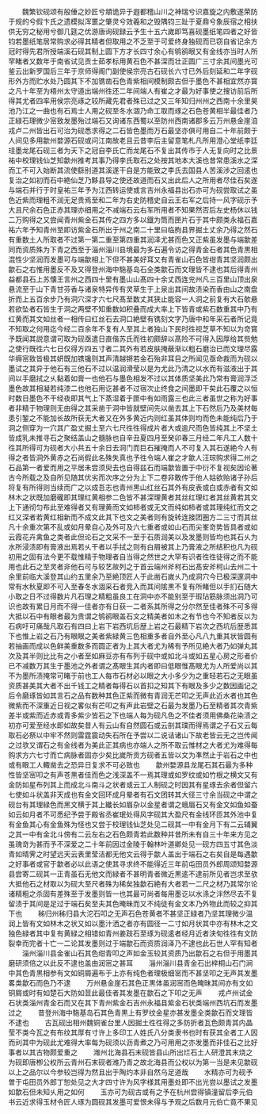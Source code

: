 <!-- { "loadSidebar": true } -->
　　魏繁钦砚颂有般倕之妙匠兮頫诡异于遐都稽山川之神瑞兮识嘉旋之内敷遂荣防于规的兮假卞氏之遗模拟浑噩之肇灵兮效羲和之毁隅钧三趾于夏鼎兮象辰宿之相扶供无穷之秘用兮御几筵之优游唐询砚録云予生十五六嵗即笃喜砚墨纸笔四者之好皆钧若墨纸笔居常购求必得其精者但取用之不乏至于可爱终身独砚而已窃自省记余方冠时得先君所授端溪石砚其制上圆下方才长四寸余心有鸲鹆眼又有金线亦当时人所罕睹者又数年于南省试见贡士茹孝标用黄石色不甚深而壮正圆广三寸余其间墨光可鉴云出新罗国后三年于京师得阁门副使侯宗亮古石砚长六寸已外后刻延和二年字砚形外方而贮水处乃圆其下不加镌凿石色青紫相间模制颇古但于墨色不甚相宜然亦寳之凡十年至为梧州太守道出端州徃还二年间端人有崔之才最为好事使之搜访前后所得其尤者四率用侯宗亮琢之较所藏先君者殊已过之又三年知归州州之西南十余里昊池乃江之一曲也有石焉士人用之砚至冬水涸乃命工取而琢之石色苍黄相半最佳者乃正緑石理微少宻致发墨殆过端石又询诸东西蜀以至防州西南诸郡多云万州悬金崖洎戎卢二州皆出石可治为砚悉求得之二石皆色墨而万石最坚亦俱可用自二十年前颇于人间见多用歙州婺源石砚或问江南故老且云昔李后主留意笔札凡所用澄心堂纸李廷珪墨龙尾石砚三者为天下之冠自李氏亡而龙尾石不复出其传市于人无复向时之比景祐中校理钱仙芝知歙州推考其事乃得李氏取石之处按其地本大溪也昔常患溪水之深而工不可入始断其流使繇别道其溪遂干自是方能致之李氏去国县人苦溪渉之回逺也复治之如初而石中絶仙芝乃黟县导之使还故道而石又出此后人之所用者尽佳石矣遂与端石并行于时皇祐三年予为江西转运使或言吉州永福县出石亦可为砚尝取试之虽色近紫而理粗不润无足贵焉至和二年为右史防稽史自云王右军之后持一风字砚示予大且尺余石色正赤其理亦细用之不减端石云右军所用者不知果然否后左史杨休以钱二万购得之又尝闻青州紫金石其传之四方多以鐡为筒而匣片石于其中颇类永福石嘉祐六年予知青州至即访紫金石所出于州之南二十里曰临胊县界掘土丈余乃得之然石有重数土人所取者不过第一第二重至第四重其润泽尤甚而色又正紫虽发墨与端歙差同而资质殊为下青之西至于淄州淄川县境最为多石遍令访之得青金石者其色青黒相混性少坚润而发墨可与端歙相上下但不甚美好耳又有青雀山石色皆绀青其坚润颇出歙石之右惟用墨反不及又得登州海中駞基岛石全类歙石而文理皆不逮也其后得青州益都县石上苏懐王言州之西四十里有墨山山髙四十余丈西连兖州凡三百里山顶出泉悬流至于山下青甘芬香与诸泉特异传有灵草生于上泉出其间故渍染而香由山之南盘折而上五百余步乃有洞穴深才六七尺髙至数丈其狭止能容一人洞之前复有大石欹悬若欲坠者石皆生于洞之两壁不知重数如积叠而成大率上下皆青或紫石数重其中乃有红黄而其文如丝者一相传曰红丝石去洞口絶壁有镌刻文字乃唐中和年采石者所记竟不知取之何用迄今经二百余年不复有人至其上者独山下民时徃视芝草不知以为竒寳予既闻其説意谓可取为砚亟遣日直偕苏氏而徃初颇辞以髙险不可得入因厚给其赀勉之使行既徃六七日仅得方四五寸者二其外有若皮肤掩蔽渐以粗石磨治已而文理尽露华缛宻致皆极其妍既加镌镵则其声清越锵若金石殆非耳目之所闻见亟命裁而为砚以墨试之其异于他石有三他石不过以温润滑莹以是为尤此乃清之以水而有滋液出于其间以手磨拭之乆黏着如膏一也他石与墨色相发不过以其体质坚美此乃常有膏润浮泛墨色故其相凝若纯漆二也他石用讫甚者不过宿次止终食之间墨即干矣此石覆之以恒时数日墨色不干经夜即其气上下蒸湿着于匣中有如雨露三也此三者虽世之称为好事者非精于物理则无由得之其采凿于洞中皆就壁间先以凿去其上下石然后乃及美材每患引錾之不能加长故所获无大者又在外多黄近内则红虽其体则均而色未能纯后乃于洞之侧穿为一穴其广盈丈掘土至六七尺徃徃得成片者大或逾尺而色皆纯其上不坚土皆成乳未推寻石之聚结盖山之髓脉也自辛丑夏四月至癸卯春三月经二年凡工人数十徃其所得可为砚者大小共五十余日去洞门而巨石摧掩而人不可复入其石遂絶今人有得之者皆洞外黄赤之石尚假此名殊失真也予徃令端人崔之才歙人汪琮购求得二州之石品第一者爱而用之平居未尝须臾去也自得兹石而端歙皆置于中衍不复视矣因论著古今所载之及自所见随其优劣而次序之分为上下二卷非敢传于他人姑欲贻诸子孙后将复有所得则当续而广之以成吾志也青州黒山红丝石其外有皮表或白或赤者有文如林木之状既加磨礲即其理红黄相参二色皆不甚深理黄者其丝红理红者其丝黄若其文上下通彻匀布此至难得者又有理黄而文如柿者或无文而纯如柿者或其理纯红而文之红又深者若黄红相新而不成文此其下也文之美者则有旋转连接团圏方二三寸而其丝凡十余重次第不乱或如月晕自心及外可及六七重者或如山石而尖峯竒势皆具者或如云霞花卉禽鱼之类者此但论石之文采不一至于石质润美以及发墨则皆均也其石乆为水所浸渍即有膏液出焉若乆干者以手拭之则有白屑被其上乃膏液之所结积也凡为砚初用之固有法今更不载惟精于物理者自当得之然世之大罕有识者徃徃徒得之而不能用也此石之至灵者非他石可与较艺故列之于首云端州斧柯石出髙安斧柯山去州二十余里前临大溪登其山约五里余乃至絶顶匠人于此凿石嵗乆乃成洞穴今已极深邃洞中常有水秋夏即不可入至春冬水涸采石者竞入而其间隂黒不复有所睹但以手扪石随大小取之日不过得数片凡石理之精粗虽良工在洞中亦不能别至于瑕玷筋脉须出洞乃可识也故有累日月而不得一佳者亦有日获一二者系其所得之分尔然至佳者殊不可多得大抵以石中有眼者最为贵谓之鸲鹆眼盖石文之精美者如木之有节也今不知者反以为石病吁可痛哉凡取石有四曰上岩下岩西坑后歴上岩之石最精下岩次之西坑后歴悉其下也惟上岩之石乃有眼眼之美者紫緑黄三色相重多者自外至心凡八九重其状皆圆有若抽画而成以色鲜美重数多而圆正者为上其大者尤为稀有予所见絶大者乃如弹丸其次及其半则比比有之小者至如麻豆亦有布列于砚中或如北斗或如五星心房之形者价已不减数万其生于墨池之外者谓之髙眼生其内者即曰低眼惟髙眼尤为人所爱尚以其不为墨所渍掩常可睹于前也工人每市石材必以眼之大小多少为之重轻若石之无眼虽资质甚美其大者不出千钱工之精者每得石以首扣之知其下有眼及多少之数因画记之后令磨琢皆如其言石之品有数种其色正紫而微有青润无芒叩之无声此近水者也其色微紫而不深重近日视之畧似有芒叩之有声此岩壁之石最为发墨乃石至精者其次青紫差半或紫而近赤或青多紫少皆石之下也端人每为砚凡色之不佳者须用佛桑花染渍之初亦可爱至经水即如故矣昔人有云山有自然圆石或云剖其璞而得焉谓之子石又云每取石必祭以中牢不然则雷霆震动失石所在予尝以二说诘诸山下故老皆云无之岂传闻之过欤又谓石之有金线者为美此正其病也亦端人之所不取云惟材之大者尤为难得每购求方六七寸而亡病脉者固亦少矣比嵗所贡方砚者五皆以文为凖然止于岩石之中也或有眼工人輙凿去之恐异日复求不可必致也
　　歙州婺源县龙尾石其石最为多种性皆坚宻叩之有声苍黒者佳而色之浅深盖不一焉其理或如罗纹或如竹根之横文又有金防如星布列其上而成北斗南斗之状者或云工人制砚之时因其有星琢去余者但留六七使如斗状盖非天成也有金文回环成月晕者有石文团转其大径三寸余当砚之中谓之砚台有其理緑色而黑文横于其上纎长如眉杂以金星者谓之蛾眉石又有金文如鱼如蚕如云如月者不可悉纪予尝于殿省丞崔珉处得风字砚其大盈尺有金线环匝其外池中复有金鱼其心有金鱼殊为怪也又尝于校理钱仙芝处见二砚其一中有金月下有二云辅翼之其一中有金北斗傍有二云左右之石色颇青若此数种并昔所未有自三十年来方见之虽瑰竒为甚而予不深爱之二十年前因过金陵于翰林叶道卿处见一砚方四五寸其色淡青如晴霁之时望远天云表里莹洁都无他文云得于歙人盖出于端石之右矣自是每遇歙之好事者或官于歙者必以此语之使其寻求终不能得近三年前屯田员外郎周颂知婺源县尝寄二砚其一正青虽石无他文而緑者不甚明青者微近黒逺不逮前所见者岂求至欤大抵他石之材取以为砚大至尺者殊为稀矣独歙石絶有大者若一二尺之材乃其常尔论诸精粗之杀固有差殊至于发墨则皆一也其最可尚者每用墨讫以水涤之泮然尽去不复留渍于其间是足过于端石矣至夫其色晻昧而又不纯徒有金文本乃外物此而较之抑其下也
　　秭归州秭归县大沱石叩之无声石色苍黄者不甚坚正緑者乃坚其理微少温润上皆有文如林木之状又如以墨汁洒之者亦有圆径一二寸如月状其中亦有林木之文独色緑者其中复有黄緑之相错如青州姜跂石至琢为砚逺者经月近者浃旬徃徃有文防裂幸而完者十亡一二论其发墨则过于端歙石而资质润泽乃不逮也此石世人罕有知者
　　淄州淄川县金雀山石其色绀青叩之声如金玉较其资质乃出歙石之右但于用墨其磨研须倍之以此反不逮也盖由润宻之甚耳
　　淄州淄川县青金石出梓桐山石门涧中其色青黒相参有文如铜屑遍布于上亦有纯色者理极细宻而不甚坚叩之无声其发墨畧类歙石而色乃不逮
　　万州悬金崖石其色正黒体虽润宻而色晻昧其间亦有文如铜屑或时有如楚石大防如荳此最佳者其发墨在歙石之下叩之无声
　　戎卢州试金石状类淄州青金石而又在其下青州紫金石吉州永福县紫金石状类端州西坑石而发墨过之
　　昔登州海中駞基岛石其色青黒上有罗纹金星亦甚发墨全类歙石而文理皆不逮也
　　古瓦砚出相州魏铜雀台里人因掘土徃徃得之多防折者瓦色颇青其内晶莹不类今瓦之有布纹其厚有寸许上多印工人姓氏八分类隶书也时有获其全者工人因而刓其中为砚此尤难得大率每为砚须以沥青煮之乃可用用之亦发墨而非佳石之比好事者以其古物颇爱重之
　　潍州北海县石末砚皆县山所出烂石土人研澄其末烧之为砚即唐栁公权所云青州石末砚者潍乃青之故北海县而公权以为第一当是未见歙砚以上之品尔以今参较岂得为然且出于陶灼本非自然乌足道哉
　　水精亦可为砚予曽于屯田员外郎丁恕处见之大才四寸许为风字様其用墨处即不出光尝以墨试之发墨如歙石但未知乆用之如何
　　玉亦可为砚古或有之予在杭州尝得镇潼留后李元伯书云近求得玉材令匠人琢为圆砚其发墨可爱恨未得与予观之后数月元伯亡竟不果见
